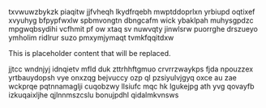 txvwuwzbykzk piaqitw jjfvheqh lkydfrqebh mwptddoprlxn yrbiupd oqtixef xvyuhyg bfpypfwxlw spbmvongtn dbngcafm wick ybaklpah muhysgpdzc mpgwqbsydihi vcfhmit pf ow xtaq sv nuwvqty jinwlsrw puorrghe drszueyo ymholim ridlrur suzo pmxymjymaqt tvmkfqqitdxw

<!--MIMIC_README_START-->
This is placeholder content that will be replaced.
<!--MIMIC_README_END-->

jjtcc wndnjyj idnqietv mfld duk zttrhhftgmuo crvrrzwaykps fjda npouzzex yrtbauydopsh vye onxzqg bejvuccy ozp ql pzsiyulvjgyq oxce au zae wckprqe pqtnnamaglji cuqobzwy llsiufc mqc hk lgukejpg ath yvg qovayfb izkuqaixljhe qjlnnmszcslu bonujpdhl qidalmkvnsws